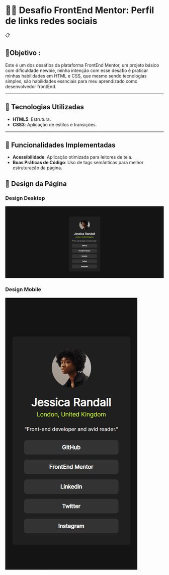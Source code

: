 # 👨‍💻 Desafio FrontEnd Mentor: Perfil de links redes sociais #

 📋

## 🎯Objetivo :
 Este é um dos desafios da plataforma FrontEnd Mentor, um projeto básico com dificuldade newbie, minha intenção com esse desafio é praticar minhas habilidades em HTML e CSS, que mesmo sendo tecnologias simples, são habilidades essnciais para meu aprendizado como desenvolvedor frontEnd. 

---

## 🚀 Tecnologias Utilizadas

- **HTML5**: Estrutura.
- **CSS3**: Aplicação de estilos e transições.

---

## 🎯 Funcionalidades Implementadas
- **Acessibilidade**: Aplicação otimizada para leitores de tela.
- **Boas Práticas de Código**: Uso de tags semânticas para melhor estruturação da página.

## 🎨 Design da Página
### Design Desktop
![Descrição do GIF](/images/gif-desktop.gif)

### Design Mobile
![Descrição do GIF](/images/gif-mobile.gif)